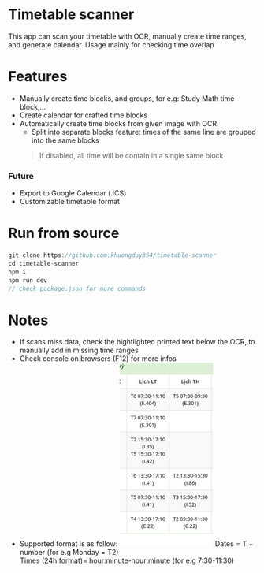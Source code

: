 # Timetable scanner  

This app can scan your timetable with OCR, manually create time ranges, and generate calendar. 
Usage mainly for checking time overlap 

# Features 

- Manually create time blocks, and groups, for e.g: Study Math time block,...  
- Create calendar for crafted time blocks  
- Automatically create time blocks from given image with OCR. 
  - Split into separate blocks feature: times of the same line are grouped into the same blocks
  > If disabled, all time will be contain in a single same block

### Future 

- Export to Google Calendar (.ICS) 
- Customizable timetable format 

# Run from source 

```js
git clone https://github.com.khuongduy354/timetable-scanner
cd timetable-scanner  
npm i  
npm run dev 
// check package.json for more commands 
```

# Notes 

- If scans miss data, check the hightlighted printed text below the OCR, to manually add in missing time ranges 
- Check console on browsers (F12) for more infos 
- Supported format is as follow: ![](./public/us7.png)
Dates =  T + number (for e.g Monday = T2)  
Times (24h format)= hour:minute-hour:minute (for e.g 7:30-11:30) 


